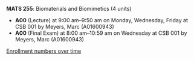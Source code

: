 **MATS 255**: Biomaterials and Biomimetics (4 units)

- **A00** (Lecture) at 9:00 am–9:50 am on Monday, Wednesday, Friday at CSB 001 by Meyers, Marc (A01600943)
- **A00** (Final Exam) at 8:00 am–10:59 am on Wednesday at CSB 001 by Meyers, Marc (A01600943)

[Enrollment numbers over time](./MATS255.tsv)
